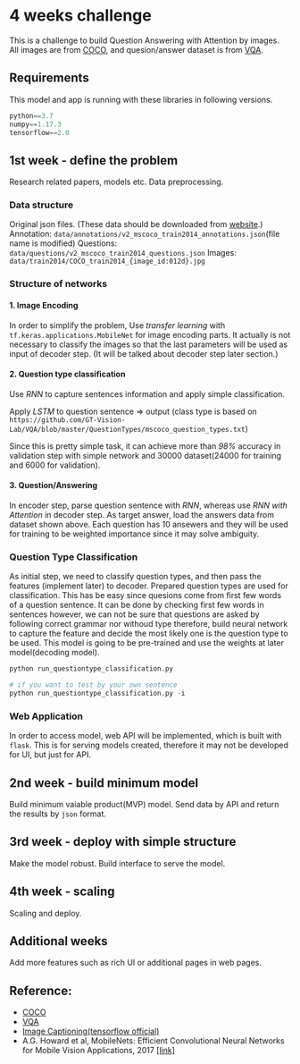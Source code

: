 # 4 weeks challenge

This is a challenge to build Question Answering with Attention by images.
All images are from [COCO](http://cocodataset.org/), and quesion/answer dataset is from [VQA](https://visualqa.org/).

## Requirements
This model and app is running with these libraries in following versions.

```python
python==3.7
numpy==1.17.3
tensorflow==2.0
```

## 1st week - define the problem
Research related papers, models etc.
Data preprocessing.

### Data structure
Original json files. (These data should be downloaded from [website](https://visualqa.org/).)
Annotation: `data/annotations/v2_mscoco_train2014_annotations.json`(file name is modified)
Questions: `data/questions/v2_mscoco_train2014_questions.json`
Images: `data/train2014/COCO_train2014_{image_id:012d}.jpg`

### Structure of networks

#### 1. Image Encoding
In order to simplify the problem, Use *transfer learning* with `tf.keras.applications.MobileNet` for image encoding parts. It actually is not necessary to classify the images so that the last parameters will be used as input of decoder step. (It will be talked about decoder step later section.)

#### 2. Question type classification
Use *RNN* to capture sentences information and apply simple classification.

Apply *LSTM* to question sentence => output (class type is based on `https://github.com/GT-Vision-Lab/VQA/blob/master/QuestionTypes/mscoco_question_types.txt`)

Since this is pretty simple task, it can achieve more than *98%* accuracy in validation step with simple network and 30000 dataset(24000 for training and 6000 for validation).

#### 3. Question/Answering
In encoder step, parse question sentence with *RNN*, whereas use *RNN with Attention* in decoder step.
As target answer, load the answers data from dataset shown above. Each question has 10 ansewers and they will be used for training to be weighted importance since it may solve ambiguity.

### Question Type Classification
As initial step, we need to classify question types, and then pass the features (implement later) to decoder.
Prepared question types are used for classification. This has be easy since quesions come from first few words of a question sentence.
It can be done by checking first few words in sentences however, we can not be sure that questions are asked by following correct grammar nor withoud type therefore, build neural network to capture the feature and decide the most likely one is the question type to be used.
This model is going to be pre-trained and use the weights at later model(decoding model).

```python
python run_questiontype_classification.py

# if you want to test by your own sentence
python run_questiontype_classification.py -i
```

### Web Application
In order to access model, web API will be implemented, which is built with `flask`.
This is for serving models created, therefore it may not be developed for UI, but just for API.

## 2nd week - build minimum model
Build minimum vaiable product(MVP) model. Send data by API and return the results by `json` format.

## 3rd week - deploy with simple structure
Make the model robust. Build interface to serve the model.

## 4th week - scaling
Scaling and deploy.

## Additional weeks
Add more features such as rich UI or additional pages in web pages.

## Reference:
- [COCO](http://cocodataset.org/)
- [VQA](https://visualqa.org/)
- [Image Captioning(tensorflow official)](https://www.tensorflow.org/tutorials/text/image_captioning)
- A.G. Howard et al, MobileNets: Efficient Convolutional Neural Networks for Mobile Vision Applications, 2017 [[link]](https://arxiv.org/abs/1704.04861)
